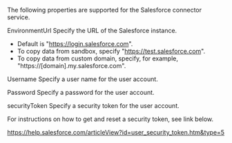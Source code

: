 The following properties are supported for the Salesforce connector service.

EnvironmentUrl	Specify the URL of the Salesforce instance.

- Default is "https://login.salesforce.com".
- To copy data from sandbox, specify "https://test.salesforce.com".
- To copy data from custom domain, specify, for example, "https://[domain].my.salesforce.com".	

Username	Specify a user name for the user account.	

Password	Specify a password for the user account.

securityToken	Specify a security token for the user account.

For instructions on how to get and reset a security token, see link below. 

https://help.salesforce.com/articleView?id=user_security_token.htm&type=5
